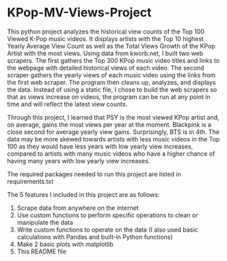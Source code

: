# KPop-MV-Views-Project
This python project analyzes the historical view counts of the Top 100 Viewed K-Pop music videos. It displays artists with the Top 10 highest Yearly Average View Count as well as the Total Views Growth of the KPop Artist with the most views. Using data from kworb.net, I built two web scrapers. The first gathers the Top 300 KPop music video titles and links to the webpage with detailed historical views of each video. The second scraper gathers the yearly views of each music video using the links from the first web scraper. The program then cleans up, analyzes, and displays the data. Instead of using a static file, I chose to build the web scrapers so that as views increase on videos, the program can be run at any point in time and will reflect the latest view counts.

Through this project, I learned that PSY is the most viewed KPop artist and, on average, gains the most views per year at the moment. Blackpink is a close second for average yearly view gains. Surprisingly, BTS is in 4th. The data may be more skewed towards artists with less music videos in the Top 100 as they would have less years with low yearly view increases, compared to artists with many music videos who have a higher chance of having many years with low yearly view increases.


The required packages needed to run this project are listed in requirements.txt 

The 5 features I included in this project are as follows:
1. Scrape data from anywhere on the internet
2. Use custom functions to perform specific operations to clean or manipulate the data
3. Write custom functions to operate on the data (I also used basic calculations with Pandas and built-in Python functions)
4. Make 2 basic plots with matplotlib
5. This README file
